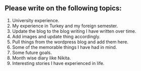 ## Please write on the following topics:

1. University experience. 
2. My experience in Turkey and my foreign semester.
3. Update the blog to the blog writing I have written over time.
4. Add images and update thing accordingly. 
5. Pull things from the wordpress blog and add them here.
6. Some of the memorable things I have had in mind.
7. Some future goals.
8. Month wise diary like Nikita. 
9. Interesting stories I have experienced in life.